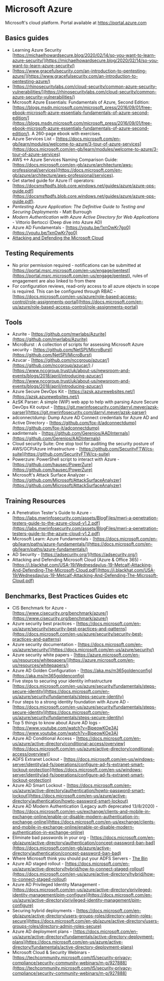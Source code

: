 # Microsoft Azure

Microsoft's cloud platform. Portal available at https://portal.azure.com

## Basics guides

* Learning Azure Security [https://michaelhowardsecure.blog/2020/02/14/so-you-want-to-learn-azure-security/](https://michaelhowardsecure.blog/2020/02/14/so-you-want-to-learn-azure-security/)
* [https://www.gracefulsecurity.com/an-introduction-to-pentesting-azure/](https://www.gracefulsecurity.com/an-introduction-to-pentesting-azure/)
* [https://rhinosecuritylabs.com/cloud-security/common-azure-security-vulnerabilities/](https://rhinosecuritylabs.com/cloud-security/common-azure-security-vulnerabilities/)
* Microsoft Azure Essentials: Fundamentals of Azure, Second Edition: [https://blogs.msdn.microsoft.com/microsoft_press/2016/09/01/free-ebook-microsoft-azure-essentials-fundamentals-of-azure-second-edition/](https://blogs.msdn.microsoft.com/microsoft_press/2016/09/01/free-ebook-microsoft-azure-essentials-fundamentals-of-azure-second-edition/). A 260-page ebook with exercises.
* Azure Services List - [https://docs.microsoft.com/en-gb/learn/modules/welcome-to-azure/3-tour-of-azure-services](https://docs.microsoft.com/en-gb/learn/modules/welcome-to-azure/3-tour-of-azure-services)
* AWS <-> Azure Services Naming Comparison Guide: [https://docs.microsoft.com/en-gb/azure/architecture/aws-professional/services](https://docs.microsoft.com/en-gb/azure/architecture/aws-professional/services).
* Get started guide for Azure IT operators: [https://docsmsftpdfs.blob.core.windows.net/guides/azure/azure-ops-guide.pdf](https://docsmsftpdfs.blob.core.windows.net/guides/azure/azure-ops-guide.pdf).
* *Pentesting Azure Application: The Definitive Guide to Testing and Securing Deployments* - Matt Burrough 
* *Modern Authentication with Azure Active Directory for Web Applications* - Vittorio Bertocci (Deep dive into Azure AD)
* Azure AD Fundamentals - [https://youtu.be/1xnOwKr7go0](https://youtu.be/1xnOwKr7go0)
* [Attacking and Defending the Microsoft Cloud](https://adsecurity.org/wp-content/uploads/2019/10/2019-BSidesPR-AttackingAndDefendingTheMicrosoftCloud.pdf)

## Testing Requirements

* No prior permission required - notifications can be submitted at [https://portal.msrc.microsoft.com/en-us/engage/pentest](https://portal.msrc.microsoft.com/en-us/engage/pentest), rules of engagement are also linked to from there
* For configuration reviews, read-only access to all azure objects in scope is required. This can be configured through RBAC - [https://docs.microsoft.com/en-us/azure/role-based-access-control/role-assignments-portal](https://docs.microsoft.com/en-us/azure/role-based-access-control/role-assignments-portal)

## Tools

* Azurite - [https://github.com/mwrlabs/Azurite](https://github.com/mwrlabs/Azurite)
* MicroBurst : A collection of scripts for assessing Microsoft Azure security - [https://github.com/NetSPI/MicroBurst](https://github.com/NetSPI/MicroBurst)
* Azucar - [https://github.com/nccgroup/azucar/](https://github.com/nccgroup/azucar/) / [https://www.nccgroup.trust/uk/about-us/newsroom-and-events/blogs/2018/april/introducing-azucar/](https://www.nccgroup.trust/uk/about-us/newsroom-and-events/blogs/2018/april/introducing-azucar/)
* Azure Secure DevOps Kit - [https://azsk.azurewebsites.net/](https://azsk.azurewebsites.net/)
* AzSK Parser: A simple (WIP) web app to help with parsing Azure Secure DevOps Kit output - [https://git.mwrinfosecurity.com/darryl.meyer/azsk-parser](https://git.mwrinfosecurity.com/darryl.meyer/azsk-parser)
* adconnectdump: Dump Azure AD Connect credentials for Azure AD and Active Directory - [https://github.com/fox-it/adconnectdump](https://github.com/fox-it/adconnectdump)
* aadinternals - [https://github.com/Gerenios/AADInternals​](https://github.com/Gerenios/AADInternals​)
* Cloud security Suite: One stop tool for auditing the security posture of AWS/GCP/Azure infrastructure - [https://github.com/SecurityFTW/cs-suite](https://github.com/SecurityFTW/cs-suite)
* Powerzure: PowerShell script to interact with Azure - [https://github.com/hausec/PowerZure](https://github.com/hausec/PowerZure)
* Microsoft's Attack Surface Analyzer - [https://github.com/Microsoft/AttackSurfaceAnalyzer](https://github.com/Microsoft/AttackSurfaceAnalyzer)

## Training Resources

* A Penetration Tester's Guide to Azure - [https://labs.mwrinfosecurity.com/assets/BlogFiles/mwri-a-penetration-testers-guide-to-the-azure-cloud-v1.2.pdf](https://labs.mwrinfosecurity.com/assets/BlogFiles/mwri-a-penetration-testers-guide-to-the-azure-cloud-v1.2.pdf)
* Microsoft Learn: Azure Fundamentals - [https://docs.microsoft.com/en-gb/learn/paths/azure-fundamentals/](https://docs.microsoft.com/en-gb/learn/paths/azure-fundamentals/)
* AD Security - [https://adsecurity.org/](https://adsecurity.org/)
* Attacking and Defending Microsoft Cloud (Azure & Office 365) - [https://i.blackhat.com/USA-19/Wednesday/us-19-Metcalf-Attacking-And-Defending-The-Microsoft-Cloud.pdf](https://i.blackhat.com/USA-19/Wednesday/us-19-Metcalf-Attacking-And-Defending-The-Microsoft-Cloud.pdf)

## Benchmarks, Best Practices Guides etc

* CIS Benchmark for Azure - [https://www.cisecurity.org/benchmark/azure/](https://www.cisecurity.org/benchmark/azure/)
* Azure security best practices - [https://docs.microsoft.com/en-us/azure/security/security-best-practices-and-patterns](https://docs.microsoft.com/en-us/azure/security/security-best-practices-and-patterns)
* Azure security documentation - [https://docs.microsoft.com/en-us/azure/security/](https://docs.microsoft.com/en-us/azure/security/)
* Azure security white papers - [https://azure.microsoft.com/en-us/resources/whitepapers/](https://azure.microsoft.com/en-us/resources/whitepapers/)
* Azure AD Golden Configuration - [https://aka.ms/m365goldenconfig](https://aka.ms/m365goldenconfig)
* Five steps to securing your identity infrastructure  [https://docs.microsoft.com/en-us/azure/security/fundamentals/steps-secure-identity](https://docs.microsoft.com/en-us/azure/security/fundamentals/steps-secure-identity)
* Four steps to a strong identity foundation with Azure AD - [https://docs.microsoft.com/en-us/azure/security/fundamentals/steps-secure-identity](https://docs.microsoft.com/en-us/azure/security/fundamentals/steps-secure-identity)
* Top 5 things to know about Azure AD logs - [https://www.youtube.com/watch?v=BjpeowKOe3A](https://www.youtube.com/watch?v=BjpeowKOe3A)
* Azure AD Conditional Access - [https://docs.microsoft.com/en-us/azure/active-directory/conditional-access/overview](https://docs.microsoft.com/en-us/azure/active-directory/conditional-access/overview)]
* ADFS Extranet Lockout - [https://docs.microsoft.com/en-us/windows-server/identity/ad-fs/operations/configure-ad-fs-extranet-smart-lockout-protection](https://docs.microsoft.com/en-us/windows-server/identity/ad-fs/operations/configure-ad-fs-extranet-smart-lockout-protection)
* Azure AD Smart Lockout - [https://docs.microsoft.com/en-us/azure/active-directory/authentication/howto-password-smart-lockout](https://docs.microsoft.com/en-us/azure/active-directory/authentication/howto-password-smart-lockout)
* Azure AD Modern Authentication (Legacy auth deprecated 13/8/2020) - [https://docs.microsoft.com/en-us/exchange/clients-and-mobile-in-exchange-online/enable-or-disable-modern-authentication-in-exchange-online](https://docs.microsoft.com/en-us/exchange/clients-and-mobile-in-exchange-online/enable-or-disable-modern-authentication-in-exchange-online)
* Eliminate bad passwords in your org - [https://docs.microsoft.com/en-gb/azure/active-directory/authentication/concept-password-ban-bad](https://docs.microsoft.com/en-gb/azure/active-directory/authentication/concept-password-ban-bad)
* Where Microsoft think you should put your ADFS Servers - [The Bin](https://images-na.ssl-images-amazon.com/images/I/51w7Dz66ncL._SX466_.jpg)
* Azure AD staged rollout - [https://docs.microsoft.com/en-us/azure/active-directory/hybrid/how-to-connect-staged-rollout](https://docs.microsoft.com/en-us/azure/active-directory/hybrid/how-to-connect-staged-rollout)
* Azure AD Privileged Identity Management - [https://docs.microsoft.com/en-us/azure/active-directory/privileged-identity-management/pim-configure](https://docs.microsoft.com/en-us/azure/active-directory/privileged-identity-management/pim-configure)
* Securing hybrid deployments - [https://docs.microsoft.com/en-gb/azure/active-directory/users-groups-roles/directory-admin-roles-secure](https://docs.microsoft.com/en-gb/azure/active-directory/users-groups-roles/directory-admin-roles-secure)
* Azure AD deployment plans - [https://docs.microsoft.com/en-us/azure/active-directory/fundamentals/active-directory-deployment-plans](https://docs.microsoft.com/en-us/azure/active-directory/fundamentals/active-directory-deployment-plans)
* Microsoft Cloud & Security Webinars - [https://techcommunity.microsoft.com/t5/security-privacy-compliance/security-community-webinars/m-p/927888](https://techcommunity.microsoft.com/t5/security-privacy-compliance/security-community-webinars/m-p/927888)
